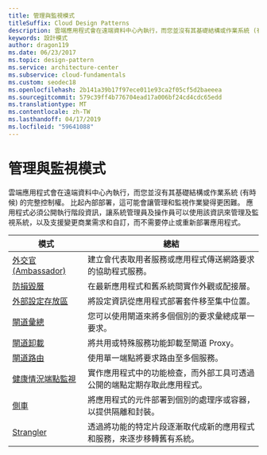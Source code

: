 ```yaml
---
title: 管理與監視模式
titleSuffix: Cloud Design Patterns
description: 雲端應用程式會在遠端資料中心內執行，而您並沒有其基礎結構或作業系統 (有時候) 的完整控制權。 比起內部部署，這可能會讓管理和監視作業變得更困難。 應用程式必須公開執行階段資訊，讓系統管理員及操作員可以使用該資訊來管理及監視系統，以及支援變更商業需求和自訂，而不需要停止或重新部署應用程式。
keywords: 設計模式
author: dragon119
ms.date: 06/23/2017
ms.topic: design-pattern
ms.service: architecture-center
ms.subservice: cloud-fundamentals
ms.custom: seodec18
ms.openlocfilehash: 2b141a39b17f97ece011e93ca2f05cf5d2baeeea
ms.sourcegitcommit: 579c39ff4b776704ead17a006bf24cd4cdc65edd
ms.translationtype: MT
ms.contentlocale: zh-TW
ms.lasthandoff: 04/17/2019
ms.locfileid: "59641088"
---
```

# <a name="management-and-monitoring-patterns"></a>管理與監視模式

雲端應用程式會在遠端資料中心內執行，而您並沒有其基礎結構或作業系統 (有時候) 的完整控制權。 比起內部部署，這可能會讓管理和監視作業變得更困難。 應用程式必須公開執行階段資訊，讓系統管理員及操作員可以使用該資訊來管理及監視系統，以及支援變更商業需求和自訂，而不需要停止或重新部署應用程式。

|                              模式                               |                                                              總結                                                              |
|--------------------------------------------------------------------|-----------------------------------------------------------------------------------------------------------------------------------|
|                   [外交官 (Ambassador)](../ambassador.md)                   |                 建立會代表取用者服務或應用程式傳送網路要求的協助程式服務。                 |
|        [防損毀層](../anti-corruption-layer.md)        |                       在最新應用程式和舊系統間實作外觀或配接層。                       |
| [外部設定存放區](../external-configuration-store.md) |                將設定資訊從應用程式部署套件移至集中位置。                |
|          [閘道彙總](../gateway-aggregation.md)          |                          您可以使用閘道來將多個個別的要求彙總成單一要求。                           |
|           [閘道卸載](../gateway-offloading.md)           |                              將共用或特殊服務功能卸載至閘道 Proxy。                              |
|              [閘道路由](../gateway-routing.md)              |                                   使用單一端點將要求路由至多個服務。                                    |
|   [健康情況端點監視](../health-endpoint-monitoring.md)   |   實作應用程式中的功能檢查，而外部工具可透過公開的端點定期存取此應用程式。    |
|                      [側車](../sidecar.md)                      |         將應用程式的元件部署到個別的處理序或容器，以提供隔離和封裝。          |
|                    [Strangler](../strangler.md)                    | 透過將功能的特定片段逐漸取代成新的應用程式和服務，來逐步移轉舊有系統。 |
